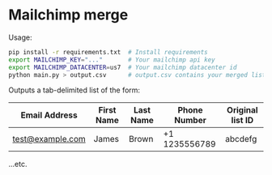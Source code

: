 # Mailchimp merge

Usage:

```bash
pip install -r requirements.txt  # Install requirements
export MAILCHIMP_KEY="..."       # Your mailchimp api key
export MAILCHIMP_DATACENTER=us7  # Your mailchimp datacenter id
python main.py > output.csv      # output.csv contains your merged list
```

Outputs a tab-delimited list of the form:

|Email Address   |First Name|Last Name|Phone Number |Original list ID|
|----------------|----------|---------|------------ |----------------|
|test@example.com|James     |Brown    |+1 1235556789|abcdefg         |

...etc.
